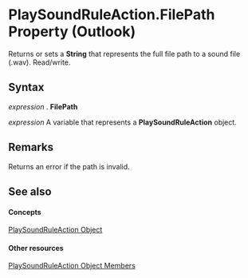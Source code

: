 
# PlaySoundRuleAction.FilePath Property (Outlook)

Returns or sets a  **String** that represents the full file path to a sound file (.wav). Read/write.


## Syntax

 _expression_ . **FilePath**

 _expression_ A variable that represents a **PlaySoundRuleAction** object.


## Remarks

Returns an error if the path is invalid.


## See also


#### Concepts


[PlaySoundRuleAction Object](6a7a1f78-640e-8ffc-558c-c26b87638d64.md)
#### Other resources


[PlaySoundRuleAction Object Members](70f5e839-c4b9-ea8f-8cfb-69e456c98926.md)
